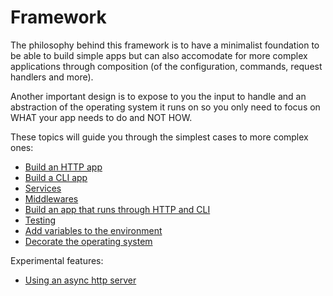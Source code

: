 # Framework

The philosophy behind this framework is to have a minimalist foundation to be able to build simple apps but can also accomodate for more complex applications through composition (of the configuration, commands, request handlers and more).

Another important design is to expose to you the input to handle and an abstraction of the operating system it runs on so you only need to focus on WHAT your app needs to do and NOT HOW.

These topics will guide you through the simplest cases to more complex ones:
- [Build an HTTP app](http.md)
- [Build a CLI app](cli.md)
- [Services](services.md)
- [Middlewares](middlewares.md)
- [Build an app that runs through HTTP and CLI](http-and-cli.md)
- [Testing](testing.md)
- [Add variables to the environment](environment.md)
- [Decorate the operating system](operating-system.md)

Experimental features:
- [Using an async http server](experimental/async-server.md)
